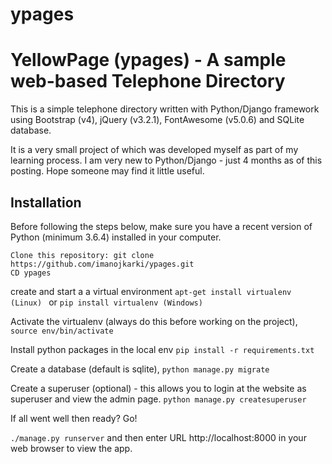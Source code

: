 # ypages
<h1>YellowPage (ypages) - A sample web-based Telephone Directory</h1>

This is a simple telephone directory written with Python/Django framework using Bootstrap (v4), jQuery (v3.2.1), FontAwesome (v5.0.6) and SQLite database.

It is a very small project of which was developed myself as part of my learning process. I am very new to Python/Django - just 4 months as of this posting. Hope someone may find it little useful.

<h2>Installation</h2> 
 
Before following the steps below, make sure you have a recent version of Python (minimum 3.6.4) installed in your computer. 

```
Clone this repository: git clone https://github.com/imanojkarki/ypages.git
CD ypages
```

create and start a a virtual environment
```apt-get install virtualenv (Linux) ```
or 
```pip install virtualenv (Windows)```
 
Activate the virtualenv (always do this before working on the project),
```source env/bin/activate```
 
Install python packages in the local env
```pip install -r requirements.txt```
 
Create a database (default is sqlite),
```python manage.py migrate```
 
Create a superuser (optional) - this allows you to login at the website as superuser and view the admin page.
```python manage.py createsuperuser```
 
If all went well then ready? Go!
 
```./manage.py runserver```
and then enter URL http://localhost:8000 in your web browser to view the app. 

